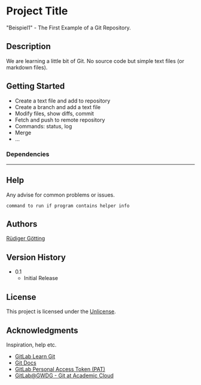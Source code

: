 # Project Title

"Beispiel1" - The First Example of a Git Repository.

## Description

We are learning a little bit of Git.
No source code but simple text files (or markdown files).

## Getting Started

* Create a text file and add to repository
* Create a branch and add a text file
* Modify files, show diffs, commit
* Fetch and push to remote repository
* Commands: status, log
* Merge
* …


### Dependencies

---

## Help

Any advise for common problems or issues.
```
command to run if program contains helper info
```

## Authors
 
[Rüdiger Götting](mailto:ruediger.goetting@hs-emden-leer.de)

## Version History

* 0.1
    * Initial Release

## License

This project is licensed under the [Unlicense](https://spdx.org/licenses/Unlicense.html).

## Acknowledgments

Inspiration, help etc.
* [GitLab Learn Git](https://docs.gitlab.com/ee/topics/git/)
* [Git Docs](https://git-scm.com)
* [GitLab Personal Access Token (PAT)](https://gitlab.gwdg.de/help/user/profile/personal_access_tokens.md)
* [GitLab@GWDG - Git at Academic Cloud](https://gitlab.gwdg.de)